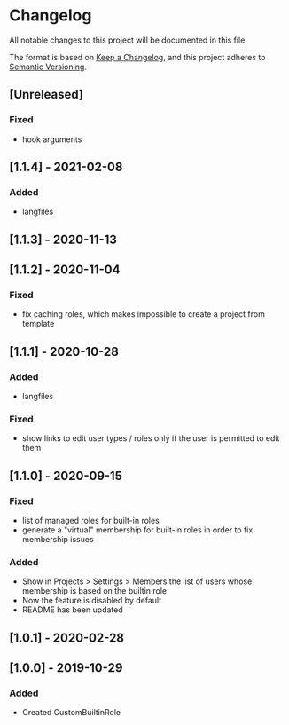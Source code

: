 # Changelog

All notable changes to this project will be documented in this file.

The format is based on [Keep a Changelog](https://keepachangelog.com/en/1.0.0/),
and this project adheres to [Semantic Versioning](https://semver.org/spec/v2.0.0.html).

## [Unreleased]
### Fixed
- hook arguments

## [1.1.4] - 2021-02-08
### Added
- langfiles


## [1.1.3] - 2020-11-13

## [1.1.2] - 2020-11-04
### Fixed
- fix caching roles, which makes impossible to create a project from template


## [1.1.1] - 2020-10-28
### Added
- langfiles

### Fixed
- show links to edit user types / roles only if the user is permitted to edit them


## [1.1.0] - 2020-09-15
### Fixed
- list of managed roles for built-in roles
- generate a "virtual" membership for built-in roles in order to fix membership issues

### Added
- Show in Projects > Settings > Members the list of users whose membership is based on the builtin role
- Now the feature is disabled by default
- README has been updated


## [1.0.1] - 2020-02-28

## [1.0.0] - 2019-10-29
### Added
- Created CustomBuiltinRole
